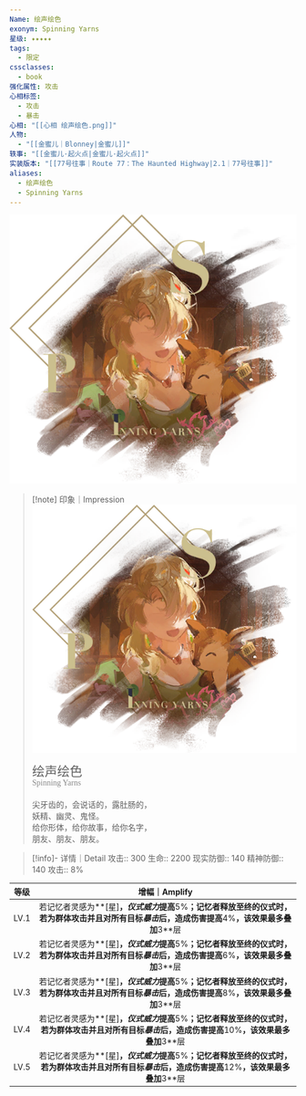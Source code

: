 ```yaml
---
Name: 绘声绘色
exonym: Spinning Yarns
星级: ✦✦✦✦✦
tags:
  - 限定
cssclasses:
  - book
强化属性: 攻击
心相标签:
  - 攻击
  - 暴击
心相: "[[心相 绘声绘色.png]]"
人物:
  - "[[金蜜儿｜Blonney|金蜜儿]]"
轶事: "[[金蜜儿·起火点|金蜜儿·起火点]]"
实装版本: "[[77号往事｜Route 77：The Haunted Highway|2.1｜77号往事]]"
aliases:
  - 绘声绘色
  - Spinning Yarns
---
```

![cover](assets/绘声绘色｜Spinning%20Yarns.assets/心相%20绘声绘色.png)

> [!note] 印象｜Impression
> ![心相 绘声绘色|inlL|300](assets/绘声绘色｜Spinning%20Yarns.assets/心相%20绘声绘色.png)
> <p style="font-family: '家族宋', sans-serif; font-size: 22px; line-height: 0.75; text-indent: 0;">绘声绘色<br><span style="font-family: serif; font-size: 14px; color: #888888;">Spinning Yarns</span></p>
> 
> 尖牙齿的，会说话的，露肚肠的，  
> 妖精、幽灵、鬼怪。  
> 给你形体，给你故事，给你名字，  
> 朋友、朋友、朋友。

> [!info]- 详情｜Detail
> 攻击:: 300
> 生命:: 2200
> 现实防御:: 140
> 精神防御:: 140
> 攻击:: 8%

|  等级  |                                        增幅｜Amplify                                        |
| :--: | :--------------------------------------------------------------------------------------: |
| LV.1 | 若记忆者灵感为**[星]**，*仪式威力*提高**5%**；记忆者释放至终的仪式时，若为群体攻击并且对所有目标*暴击*后，造成伤害提高**4%**，该效果最多叠加**3**层  |
| LV.2 | 若记忆者灵感为**[星]**，*仪式威力*提高**5%**；记忆者释放至终的仪式时，若为群体攻击并且对所有目标*暴击*后，造成伤害提高**6%**，该效果最多叠加**3**层  |
| LV.3 | 若记忆者灵感为**[星]**，*仪式威力*提高**5%**；记忆者释放至终的仪式时，若为群体攻击并且对所有目标*暴击*后，造成伤害提高**8%**，该效果最多叠加**3**层  |
| LV.4 | 若记忆者灵感为**[星]**，*仪式威力*提高**5%**；记忆者释放至终的仪式时，若为群体攻击并且对所有目标*暴击*后，造成伤害提高**10%**，该效果最多叠加**3**层 |
| LV.5 | 若记忆者灵感为**[星]**，*仪式威力*提高**5%**；记忆者释放至终的仪式时，若为群体攻击并且对所有目标*暴击*后，造成伤害提高**12%**，该效果最多叠加**3**层 |
